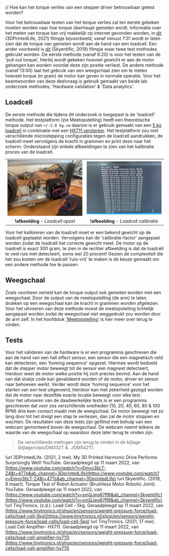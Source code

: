 
// Hoe kan het torque verlies van een stepper driver betrouwbaar getest worden?

Voor het betrouwbaar testen van het torque verlies zal ten eerste gekeken moeten worden naar hoe torque überhaupt gemeten wordt. Informatie over het meten van torque kan vrij makkelijk op internet gevonden worden, in [dit](https://www.youtube.com/watch?v=Emvo3bLT-Z4&t=477s&ab_channel=3DprintedLife) (3DPrintedLife, 2021) filmpje bijvoorbeeld, vanaf minuut 7:31 wordt er laten zien dat de torque van gemeten wordt aan de hand van een loadcell. Een ander voorbeeld is [dit](https://www.youtube.com/watch?v=smQJeg87ff8&ab_channel=Skyentific) (Skyentific, 2019) filmpje waar twee test methodes gebruikt worden. De eerste methode (vanaf 6:20) is voor het testen van de 'pull out torque', hierbij wordt gekeken hoeveel gewicht er aan de motor gehangen kan worden voordat deze zijn positie verliest. De andere methode (vanaf 13:00) laat het gebruik van een weegschaal zien om te meten hoeveel torque (in gram) de motor kan geven in normale operatie. Voor het beantwoorden van deze deelvraag is gebruik gemaakt van beide lab onderzoek methodes; 'Hardware validation' & 'Data analytics'. 

## Loadcell

De eerste methode die tijdens dit onderzoek is toegepast is de 'loadcell' methode. Het testplatform (zie Meetopstelling) heeft een theoretische torque output van ```+/-2.0 kg.cm``` daarom is er gebruik gemaakt van een [5 kg loadcell](https://www.tinytronics.nl/shop/en/sensors/weight-pressure-force/load-cells/load-cell-5kg) in combinatie met een [HX711 versterker](https://www.tinytronics.nl/shop/en/sensors/weight-pressure-force/load-cells/load-cell-amplifier-hx711). Het testplatform zou met verschillende microstepping configuraties tegen de loadcell aandrukken, de loadcell meet vervolgens de kracht in grammen en print deze naar het scherm. Onderstaand zijn enkele afbeeldingen te zien van het kalibratie proces van de loadcell.

|||
|:---:|:---:|
|![loadcell 1](assets/loadcell_03.jpeg)|![loadcell 2](assets/loadcell_02.png)|
|**!afbeelding** - *Loadcell opzet*|**!afbeelding** - *Loadcell calibratie*|

Voor het kalibreren van de loadcell moet er een bekend gewicht op de loadcell geplaatst worden. Vervolgens kan de 'calibratie-factor' aangepast worden zodat de loadcell het correcte gewicht meet. De motor op de loadcell is exact 300 gram, te zien in de rechter afbeelding is dat de loadcell te veel ruis met detecteert, soms wel 20 procent! Gezien de complexiteit die het zou kosten om de loadcell 'ruis-vrij' te maken is de keuze gemaakt om een andere methode toe te passen.

## Weegschaal

Zoals voorheen verteld kan de torque output ook gemeten worden met een weegschaal. Door de output van de meetopstelling (de arm) te laten drukken op een weegschaal kan de kracht in grammen worden afgelezen. Voor het uitvoeren van deze methode moest de meetopstelling lichtelijk aangepast worden zodat de weegschaal niet weggedrukt zou worden door de arm zelf. In het hoofdstuk ['Meetopstelling'](#chapter/meetopstelling) is hier meer over terug te vinden.


## Tests

Voor het valideren van de hardware is er een programma geschreven die aan de hand van een hall effect sensor, een sensor die een magnetisch veld kan detecteren, een 'homing sequence' opgezet. Hiermee wordt bedoeld dat de stepper motor beweegt tot de sensor een magneet detecteert, hierdoor weet de motor welke positie hij zich precies bevind. Aan de hand van dat stukje code kan gevalideerd worden of de motor, driver en sensor naar behoeven werkt. Verder wordt deze 'homing sequence' voor het starten van een test uitgevoerd, hierdoor kan met zekerheid gezegd worden dat de motor naar dezelfde exacte locatie beweegt voor elke test.<br>
Voor het uitvoeren van de daadwerkelijke tests is er een programma geschreven dat voor zes verschillende snelheden (10, 20, 40, 60, 80 & 100 RPM) drie keer contact maakt met de weegschaal. De motor beweegt net zo lang door tot het dreigt een stap te verliezen, dan zal de motor stoppen en wachten. De resultaten van deze tests zijn gefilmd met behulp van een webcam gemonteerd boven de weegschaal. De webcam neemt telkens de waarde van de weegschaal op waardoor deze later terug te vinden zijn. 

> De verschillende metingen zijn terug te vinden in de bijlage (bijlage/clips/DM332T & ../DM542T).

!url 3DPrintedLife. (2021, 2 mei). My 3D Printed Harmonic Drive Performs Surprisingly Well! YouTube. Geraadpleegd op 11 maart 2022, van [https://www.youtube.com/watch?v=Emvo3bLT-Z4&t=477s&ab_channel=3DprintedLife](https://www.youtube.com/watch?v=Emvo3bLT-Z4&t=477s&ab_channel=3DprintedLife)
!url Skyentific. (2019, 9 maart). Torque Test of Robot Actuator (Brushless Motor Robotic Joint). YouTube. Geraadpleegd op 11 maart 2022, van [https://www.youtube.com/watch?v=smQJeg87ff8&ab_channel=Skyentific](https://www.youtube.com/watch?v=smQJeg87ff8&ab_channel=Skyentific)
!url TinyTronics. (z.d.). Load Cell - 5kg. Geraadpleegd op 11 maart 2022, van [https://www.tinytronics.nl/shop/en/sensors/weight-pressure-force/load-cells/load-cell-5kg](https://www.tinytronics.nl/shop/en/sensors/weight-pressure-force/load-cells/load-cell-5kg)
!url TinyTronics. (2021, 17 mei). Load Cell Amplifier- HX711. Geraadpleegd op 11 maart 2022, van [https://www.tinytronics.nl/shop/en/sensors/weight-pressure-force/load-cells/load-cell-amplifier-hx711](https://www.tinytronics.nl/shop/en/sensors/weight-pressure-force/load-cells/load-cell-amplifier-hx711)